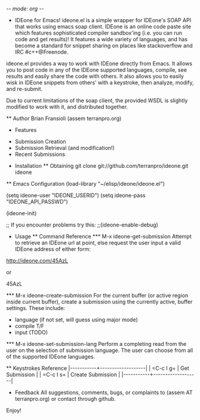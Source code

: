 -*- mode: org -*-

* IDEone for Emacs!
ideone.el is a simple wrapper for IDEone's SOAP API that works using
emacs soap client.  IDEone is an online code paste site which features
sophisticated compiler sandbox'ing (i.e. you can run code and get
results)!  It features a wide variety of languages, and has become a
standard for snippet sharing on places like stackoverflow and
IRC #c++@Freenode.

ideone.el provides a way to work with IDEone directly from Emacs.  It
allows you to post code in any of the IDEone supported languages,
compile, see results and easily share the code with others.  It also
allows you to easily wisk in IDEone snippets from others' with a
keystroke, then analyze, modify, and re-submit.  

Due to current limitations of the soap client, the provided WSDL is
slightly modified to work with it, and distributed together.

** Author
Brian Fransioli (assem <AT> terranpro.org)

* Features
- Submission Creation
- Submission Retrieval (and modification!)
- Recent Submissions

* Installation
** Obtaining
git clone git://github.com/terranpro/ideone.git ideone

** Emacs Configuration
(load-library "~/elisp/ideone/ideone.el")

(setq ideone-user "IDEONE_USERID")
(setq ideone-pass "IDEONE_API_PASSWD")

(ideone-init)

;; If you encounter problems try this:
;;(ideone-enable-debug)

* Usage
** Command Reference
*** M-x ideone-get-submission
Attempt to retrieve an IDEone url at point, else request the user
input a valid IDEone address of either form:

http://ideone.com/45AzL

or

45AzL

*** M-x ideone-create-submission
For the current buffer (or active region inside current buffer),
create a submission using the currently active, buffer settings.
These include:
 - language (if not set, will guess using major mode)
 - compile T/F
 - input (TODO)

*** M-x ideone-set-submission-lang
Perform a completing read from the user on the selection of submission
language.  The user can choose from all of the supported IDEone
languages.

** Keystrokes Reference
|-----------+-------------------|
| =C-c I g= | Get Submission    |
| =C-c I s= | Create Submission |
|-----------+-------------------|

* Feedback
All suggestions, comments, bugs, or complaints to (assem AT
terranpro.org) or contact through github.

Enjoy!
